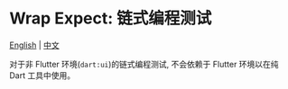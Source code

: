 # Wrap Expect: 链式编程测试

[English](./README.md) |
[中文](./README.zh.md)

对于非 Flutter 环境(`dart:ui`)的链式编程测试,
不会依赖于 Flutter 环境以在纯 Dart 工具中使用。
